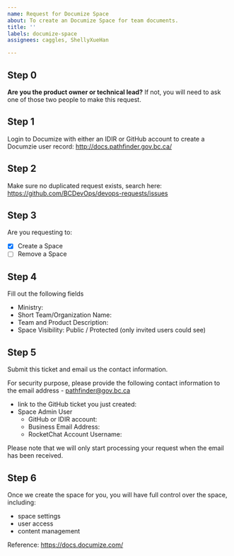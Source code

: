 ```yaml
---
name: Request for Documize Space
about: To create an Documize Space for team documents.
title: ''
labels: documize-space
assignees: caggles, ShellyXueHan

---
```


## Step 0
**Are you the product owner or technical lead?**
If not, you will need to ask one of those two people to make this request.


## Step 1
Login to Documize with either an IDIR or GitHub account to create a Documzie user record:
http://docs.pathfinder.gov.bc.ca/


## Step 2
Make sure no duplicated request exists, search here:
https://github.com/BCDevOps/devops-requests/issues


## Step 3
Are you requesting to:
- [x] Create a Space
- [ ] Remove a Space

## Step 4
Fill out the following fields

* Ministry: 
* Short Team/Organization Name: 
* Team and Product Description: 
* Space Visibility: Public / Protected (only invited users could see)


## Step 5
Submit this ticket and email us the contact information.

For security purpose, please provide the following contact information to the email address - pathfinder@gov.bc.ca

* link to the GitHub ticket you just created: 
* Space Admin User
  - GitHub or IDIR account:
  - Business Email Address: 
  - RocketChat Account Username: 

Please note that we will only start processing your request when the email has been received.



## Step 6
Once we create the space for you, you will have full control over the space, including:
- space settings
- user access
- content management

Reference: https://docs.documize.com/
